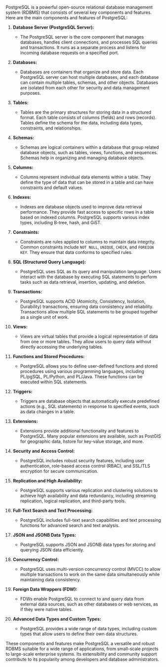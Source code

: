 PostgreSQL is a powerful open-source relational database management system (RDBMS) that consists of several key components and features. Here are the main components and features of PostgreSQL:

1. **Database Server (PostgreSQL Server):**
   - The PostgreSQL server is the core component that manages databases, handles client connections, and processes SQL queries and transactions. It runs as a separate process and listens for incoming database requests on a specified port.

2. **Databases:**
   - Databases are containers that organize and store data. Each PostgreSQL server can host multiple databases, and each database can contain multiple tables, schemas, and other objects. Databases are isolated from each other for security and data management purposes.

3. **Tables:**
   - Tables are the primary structures for storing data in a structured format. Each table consists of columns (fields) and rows (records). Tables define the schema for the data, including data types, constraints, and relationships.

4. **Schemas:**
   - Schemas are logical containers within a database that group related database objects, such as tables, views, functions, and sequences. Schemas help in organizing and managing database objects.

5. **Columns:**
   - Columns represent individual data elements within a table. They define the type of data that can be stored in a table and can have constraints and default values.

6. **Indexes:**
   - Indexes are database objects used to improve data retrieval performance. They provide fast access to specific rows in a table based on indexed columns. PostgreSQL supports various index types, including B-tree, hash, and GiST.

7. **Constraints:**
   - Constraints are rules applied to columns to maintain data integrity. Common constraints include `NOT NULL`, `UNIQUE`, `CHECK`, and `FOREIGN KEY`. They ensure that data conforms to specified rules.

8. **SQL (Structured Query Language):**
   - PostgreSQL uses SQL as its query and manipulation language. Users interact with the database by executing SQL statements to perform tasks such as data retrieval, insertion, updating, and deletion.

9. **Transactions:**
   - PostgreSQL supports ACID (Atomicity, Consistency, Isolation, Durability) transactions, ensuring data consistency and reliability. Transactions allow multiple SQL statements to be grouped together as a single unit of work.

10. **Views:**
    - Views are virtual tables that provide a logical representation of data from one or more tables. They allow users to query data without directly accessing the underlying tables.

11. **Functions and Stored Procedures:**
    - PostgreSQL allows you to define user-defined functions and stored procedures using various programming languages, including PL/pgSQL, PL/Python, and PL/Java. These functions can be executed within SQL statements.

12. **Triggers:**
    - Triggers are database objects that automatically execute predefined actions (e.g., SQL statements) in response to specified events, such as data changes in a table.

13. **Extensions:**
    - Extensions provide additional functionality and features to PostgreSQL. Many popular extensions are available, such as PostGIS for geographic data, hstore for key-value storage, and more.

14. **Security and Access Control:**
    - PostgreSQL includes robust security features, including user authentication, role-based access control (RBAC), and SSL/TLS encryption for secure communication.

15. **Replication and High Availability:**
    - PostgreSQL supports various replication and clustering solutions to achieve high availability and data redundancy, including streaming replication, logical replication, and third-party tools.

16. **Full-Text Search and Text Processing:**
    - PostgreSQL includes full-text search capabilities and text processing functions for advanced search and text analysis.

17. **JSON and JSONB Data Types:**
    - PostgreSQL supports JSON and JSONB data types for storing and querying JSON data efficiently.

18. **Concurrency Control:**
    - PostgreSQL uses multi-version concurrency control (MVCC) to allow multiple transactions to work on the same data simultaneously while maintaining data consistency.

19. **Foreign Data Wrappers (FDW):**
    - FDWs enable PostgreSQL to connect to and query data from external data sources, such as other databases or web services, as if they were native tables.

20. **Advanced Data Types and Custom Types:**
    - PostgreSQL provides a wide range of data types, including custom types that allow users to define their own data structures.

These components and features make PostgreSQL a versatile and robust RDBMS suitable for a wide range of applications, from small-scale projects to large-scale enterprise systems. Its extensibility and community support contribute to its popularity among developers and database administrators.
